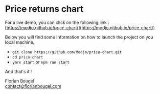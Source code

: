 # Price returns chart

For a live demo, you can click on the following link : [https://modjo.github.io/price-chart/](https://modjo.github.io/price-chart/)

Below you will find some information on how to launch the project on you local machine.

- `git clone https://github.com/Modjo/price-chart.git`
- `cd price-chart`
- `yarn start` or `npm run start`

And that's it ! 

Florian Bougel<br>
[contact@florianbougel.com](mailto:contact@florianbougel.com)
